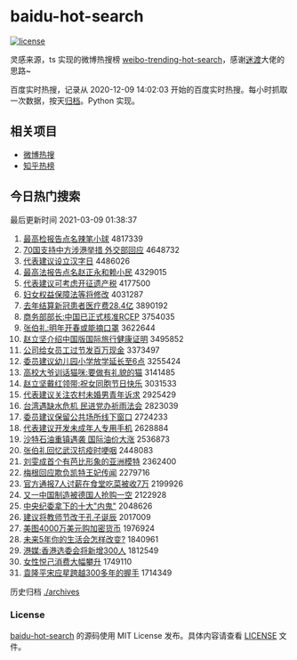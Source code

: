 # baidu-hot-search

[![license](https://img.shields.io/github/license/Arrackisarookie/baidu-hot-search)](https://github.com/Arrackisarookie/baidu-hot-search/blob/master/LICENSE)

灵感来源，ts 实现的微博热搜榜 [weibo-trending-hot-search](https://github.com/justjavac/weibo-trending-hot-search)，感谢[迷渡](https://github.com/justjavac)大佬的思路~

百度实时热搜，记录从 2020-12-09 14:02:03 开始的百度实时热搜。每小时抓取一次数据，按天[归档](./archives)。Python 实现。

## 相关项目
+ [微博热搜](https://github.com/Arrackisarookie/weibo-hot-search)
+ [知乎热榜](https://github.com/Arrackisarookie/zhihu-top-search)

## 今日热门搜索

<!-- Rank Begin -->

最后更新时间 2021-03-09 01:38:37

1. [最高检报告点名辣笔小球](http://www.baidu.com/baidu?cl=3&tn=SE_baiduhomet8_jmjb7mjw&rsv_dl=fyb_top&fr=top1000&wd=%D7%EE%B8%DF%BC%EC%B1%A8%B8%E6%B5%E3%C3%FB%C0%B1%B1%CA%D0%A1%C7%F2) 4817339
1. [70国支持中方涉港举措 外交部回应](http://www.baidu.com/baidu?cl=3&tn=SE_baiduhomet8_jmjb7mjw&rsv_dl=fyb_top&fr=top1000&wd=70%B9%FA%D6%A7%B3%D6%D6%D0%B7%BD%C9%E6%B8%DB%BE%D9%B4%EB%20%CD%E2%BD%BB%B2%BF%BB%D8%D3%A6) 4648732
1. [代表建议设立汉字日](http://www.baidu.com/baidu?cl=3&tn=SE_baiduhomet8_jmjb7mjw&rsv_dl=fyb_top&fr=top1000&wd=%B4%FA%B1%ED%BD%A8%D2%E9%C9%E8%C1%A2%BA%BA%D7%D6%C8%D5) 4486026
1. [最高法报告点名赵正永和赖小民](http://www.baidu.com/baidu?cl=3&tn=SE_baiduhomet8_jmjb7mjw&rsv_dl=fyb_top&fr=top1000&wd=%D7%EE%B8%DF%B7%A8%B1%A8%B8%E6%B5%E3%C3%FB%D5%D4%D5%FD%D3%C0%BA%CD%C0%B5%D0%A1%C3%F1) 4329015
1. [代表建议可考虑开征遗产税](http://www.baidu.com/baidu?cl=3&tn=SE_baiduhomet8_jmjb7mjw&rsv_dl=fyb_top&fr=top1000&wd=%B4%FA%B1%ED%BD%A8%D2%E9%BF%C9%BF%BC%C2%C7%BF%AA%D5%F7%D2%C5%B2%FA%CB%B0) 4177500
1. [妇女权益保障法等将修改](http://www.baidu.com/baidu?cl=3&tn=SE_baiduhomet8_jmjb7mjw&rsv_dl=fyb_top&fr=top1000&wd=%B8%BE%C5%AE%C8%A8%D2%E6%B1%A3%D5%CF%B7%A8%B5%C8%BD%AB%D0%DE%B8%C4) 4031287
1. [去年结算新冠患者医疗费28.4亿](http://www.baidu.com/baidu?cl=3&tn=SE_baiduhomet8_jmjb7mjw&rsv_dl=fyb_top&fr=top1000&wd=%C8%A5%C4%EA%BD%E1%CB%E3%D0%C2%B9%DA%BB%BC%D5%DF%D2%BD%C1%C6%B7%D128.4%D2%DA) 3890192
1. [商务部部长:中国已正式核准RCEP](http://www.baidu.com/baidu?cl=3&tn=SE_baiduhomet8_jmjb7mjw&rsv_dl=fyb_top&fr=top1000&wd=%C9%CC%CE%F1%B2%BF%B2%BF%B3%A4%3A%D6%D0%B9%FA%D2%D1%D5%FD%CA%BD%BA%CB%D7%BCRCEP) 3754035
1. [张伯礼:明年开春或能摘口罩](http://www.baidu.com/baidu?cl=3&tn=SE_baiduhomet8_jmjb7mjw&rsv_dl=fyb_top&fr=top1000&wd=%D5%C5%B2%AE%C0%F1%3A%C3%F7%C4%EA%BF%AA%B4%BA%BB%F2%C4%DC%D5%AA%BF%DA%D5%D6) 3622644
1. [赵立坚介绍中国版国际旅行健康证明](http://www.baidu.com/baidu?cl=3&tn=SE_baiduhomet8_jmjb7mjw&rsv_dl=fyb_top&fr=top1000&wd=%D5%D4%C1%A2%BC%E1%BD%E9%C9%DC%D6%D0%B9%FA%B0%E6%B9%FA%BC%CA%C2%C3%D0%D0%BD%A1%BF%B5%D6%A4%C3%F7) 3495852
1. [公司给女员工过节发百万现金](http://www.baidu.com/baidu?cl=3&tn=SE_baiduhomet8_jmjb7mjw&rsv_dl=fyb_top&fr=top1000&wd=%B9%AB%CB%BE%B8%F8%C5%AE%D4%B1%B9%A4%B9%FD%BD%DA%B7%A2%B0%D9%CD%F2%CF%D6%BD%F0) 3373497
1. [委员建议幼儿园小学放学延长至6点](http://www.baidu.com/baidu?cl=3&tn=SE_baiduhomet8_jmjb7mjw&rsv_dl=fyb_top&fr=top1000&wd=%CE%AF%D4%B1%BD%A8%D2%E9%D3%D7%B6%F9%D4%B0%D0%A1%D1%A7%B7%C5%D1%A7%D1%D3%B3%A4%D6%C16%B5%E3) 3255424
1. [高校大爷训话猫咪:要做有礼貌的猫](http://www.baidu.com/baidu?cl=3&tn=SE_baiduhomet8_jmjb7mjw&rsv_dl=fyb_top&fr=top1000&wd=%B8%DF%D0%A3%B4%F3%D2%AF%D1%B5%BB%B0%C3%A8%DF%E4%3A%D2%AA%D7%F6%D3%D0%C0%F1%C3%B2%B5%C4%C3%A8) 3141485
1. [赵立坚戴红领带:祝女同胞节日快乐](http://www.baidu.com/baidu?cl=3&tn=SE_baiduhomet8_jmjb7mjw&rsv_dl=fyb_top&fr=top1000&wd=%D5%D4%C1%A2%BC%E1%B4%F7%BA%EC%C1%EC%B4%F8%3A%D7%A3%C5%AE%CD%AC%B0%FB%BD%DA%C8%D5%BF%EC%C0%D6) 3031533
1. [代表建议关注农村未婚男青年诉求](http://www.baidu.com/baidu?cl=3&tn=SE_baiduhomet8_jmjb7mjw&rsv_dl=fyb_top&fr=top1000&wd=%B4%FA%B1%ED%BD%A8%D2%E9%B9%D8%D7%A2%C5%A9%B4%E5%CE%B4%BB%E9%C4%D0%C7%E0%C4%EA%CB%DF%C7%F3) 2925429
1. [台湾遇缺水危机 民进党办祈雨法会](http://www.baidu.com/baidu?cl=3&tn=SE_baiduhomet8_jmjb7mjw&rsv_dl=fyb_top&fr=top1000&wd=%CC%A8%CD%E5%D3%F6%C8%B1%CB%AE%CE%A3%BB%FA%20%C3%F1%BD%F8%B5%B3%B0%EC%C6%ED%D3%EA%B7%A8%BB%E1) 2823039
1. [委员建议保留公共场所线下窗口](http://www.baidu.com/baidu?cl=3&tn=SE_baiduhomet8_jmjb7mjw&rsv_dl=fyb_top&fr=top1000&wd=%CE%AF%D4%B1%BD%A8%D2%E9%B1%A3%C1%F4%B9%AB%B9%B2%B3%A1%CB%F9%CF%DF%CF%C2%B4%B0%BF%DA) 2724233
1. [代表建议开发未成年人专用手机](http://www.baidu.com/baidu?cl=3&tn=SE_baiduhomet8_jmjb7mjw&rsv_dl=fyb_top&fr=top1000&wd=%B4%FA%B1%ED%BD%A8%D2%E9%BF%AA%B7%A2%CE%B4%B3%C9%C4%EA%C8%CB%D7%A8%D3%C3%CA%D6%BB%FA) 2628884
1. [沙特石油重镇遇袭 国际油价大涨](http://www.baidu.com/baidu?cl=3&tn=SE_baiduhomet8_jmjb7mjw&rsv_dl=fyb_top&fr=top1000&wd=%C9%B3%CC%D8%CA%AF%D3%CD%D6%D8%D5%F2%D3%F6%CF%AE%20%B9%FA%BC%CA%D3%CD%BC%DB%B4%F3%D5%C7) 2536873
1. [张伯礼回忆武汉抗疫时哽咽](http://www.baidu.com/baidu?cl=3&tn=SE_baiduhomet8_jmjb7mjw&rsv_dl=fyb_top&fr=top1000&wd=%D5%C5%B2%AE%C0%F1%BB%D8%D2%E4%CE%E4%BA%BA%BF%B9%D2%DF%CA%B1%DF%EC%D1%CA) 2448083
1. [刘雯成首个有芭比形象的亚洲模特](http://www.baidu.com/baidu?cl=3&tn=SE_baiduhomet8_jmjb7mjw&rsv_dl=fyb_top&fr=top1000&wd=%C1%F5%F6%A9%B3%C9%CA%D7%B8%F6%D3%D0%B0%C5%B1%C8%D0%CE%CF%F3%B5%C4%D1%C7%D6%DE%C4%A3%CC%D8) 2362400
1. [梅根回应欺负凯特王妃传闻](http://www.baidu.com/baidu?cl=3&tn=SE_baiduhomet8_jmjb7mjw&rsv_dl=fyb_top&fr=top1000&wd=%C3%B7%B8%F9%BB%D8%D3%A6%C6%DB%B8%BA%BF%AD%CC%D8%CD%F5%E5%FA%B4%AB%CE%C5) 2279716
1. [官方通报7人讨薪在食堂吃菜被收7万](http://www.baidu.com/baidu?cl=3&tn=SE_baiduhomet8_jmjb7mjw&rsv_dl=fyb_top&fr=top1000&wd=%B9%D9%B7%BD%CD%A8%B1%A87%C8%CB%CC%D6%D0%BD%D4%DA%CA%B3%CC%C3%B3%D4%B2%CB%B1%BB%CA%D57%CD%F2) 2199926
1. [又一中国制造被德国人抢购一空](http://www.baidu.com/baidu?cl=3&tn=SE_baiduhomet8_jmjb7mjw&rsv_dl=fyb_top&fr=top1000&wd=%D3%D6%D2%BB%D6%D0%B9%FA%D6%C6%D4%EC%B1%BB%B5%C2%B9%FA%C8%CB%C7%C0%B9%BA%D2%BB%BF%D5) 2122928
1. [中央纪委拿下的十大"内鬼"](http://www.baidu.com/baidu?cl=3&tn=SE_baiduhomet8_jmjb7mjw&rsv_dl=fyb_top&fr=top1000&wd=%D6%D0%D1%EB%BC%CD%CE%AF%C4%C3%CF%C2%B5%C4%CA%AE%B4%F3%22%C4%DA%B9%ED%22) 2048626
1. [建议将教师节改于孔子诞辰](http://www.baidu.com/baidu?cl=3&tn=SE_baiduhomet8_jmjb7mjw&rsv_dl=fyb_top&fr=top1000&wd=%BD%A8%D2%E9%BD%AB%BD%CC%CA%A6%BD%DA%B8%C4%D3%DA%BF%D7%D7%D3%B5%AE%B3%BD) 2017009
1. [美图4000万美元购加密货币](http://www.baidu.com/baidu?cl=3&tn=SE_baiduhomet8_jmjb7mjw&rsv_dl=fyb_top&fr=top1000&wd=%C3%C0%CD%BC4000%CD%F2%C3%C0%D4%AA%B9%BA%BC%D3%C3%DC%BB%F5%B1%D2) 1976924
1. [未来5年你的生活会怎样改变?](http://www.baidu.com/baidu?cl=3&tn=SE_baiduhomet8_jmjb7mjw&rsv_dl=fyb_top&fr=top1000&wd=%CE%B4%C0%B45%C4%EA%C4%E3%B5%C4%C9%FA%BB%EE%BB%E1%D4%F5%D1%F9%B8%C4%B1%E4%3F) 1840961
1. [港媒:香港选委会将新增300人](http://www.baidu.com/baidu?cl=3&tn=SE_baiduhomet8_jmjb7mjw&rsv_dl=fyb_top&fr=top1000&wd=%B8%DB%C3%BD%3A%CF%E3%B8%DB%D1%A1%CE%AF%BB%E1%BD%AB%D0%C2%D4%F6300%C8%CB) 1812549
1. [女性悦己消费大幅攀升](http://www.baidu.com/baidu?cl=3&tn=SE_baiduhomet8_jmjb7mjw&rsv_dl=fyb_top&fr=top1000&wd=%C5%AE%D0%D4%D4%C3%BC%BA%CF%FB%B7%D1%B4%F3%B7%F9%C5%CA%C9%FD) 1749110
1. [袁隆平宋应星跨越300多年的握手](http://www.baidu.com/baidu?cl=3&tn=SE_baiduhomet8_jmjb7mjw&rsv_dl=fyb_top&fr=top1000&wd=%D4%AC%C2%A1%C6%BD%CB%CE%D3%A6%D0%C7%BF%E7%D4%BD300%B6%E0%C4%EA%B5%C4%CE%D5%CA%D6) 1714349
<!-- Rank End -->

历史归档 [./archives](./archives)

### License

[baidu-hot-search](https://github.com/Arrackisarookie/baidu-hot-search) 的源码使用 MIT License 发布。具体内容请查看 [LICENSE](./LICENSE) 文件。
